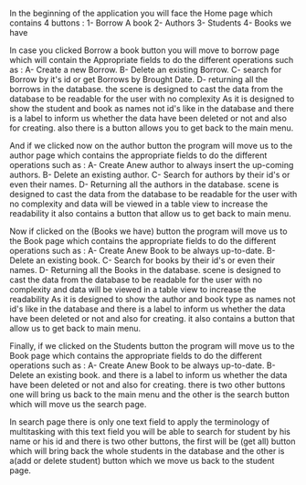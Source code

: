 In the beginning of the application you will face the Home page which contains 4 buttons :
1- Borrow A book 
2- Authors
3- Students 
4- Books we have

In case you clicked Borrow a book button you will move to borrow page which will contain the Appropriate 
fields to do the different operations such as :
A- Create a new Borrow.
B- Delete an existing Borrow.
C- search for Borrow by it's id or get Borrows by Brought Date.
D- returning all the borrows in the database.
the scene is designed to cast the data from the database to be readable for the user with no complexity
As it is designed to show the student and book as names not id's like in the database and there is
a label to inform us whether the data have been deleted or not and also for creating.
also there is a button allows you to get back to the main menu.

And if we clicked now on the author button the program will move us to the author page which contains the 
appropriate fields to do the different operations such as :
A- Create Anew author to always insert the up-coming authors.
B- Delete an existing author.
C- Search for authors by their id's or even their names.
D- Returning all the authors in the database.
scene is designed to cast the data from the database to be readable for the user with no complexity
and data will be viewed in a table view to increase the readability it also contains a button that allow
us to get back to main menu.

Now if clicked on the (Books we have) button the program will move us to the Book page which contains the
appropriate fields to do the different operations such as :
A- Create Anew Book to be always up-to-date.
B- Delete an existing book.
C- Search for books by their id's or even their names.
D- Returning all the Books in the database.
scene is designed to cast the data from the database to be readable for the user with no complexity
and data will be viewed in a table view to increase the readability As it is designed to 
show the author and book type as names not id's like in the database and there is a label to inform us 
whether the data have been deleted or not and also for creating.
it also contains a button that allow us to get back to main menu.

Finally, if we clicked on the Students button the program will move us to the Book page which contains the
appropriate fields to do the different operations such as :
A- Create Anew Book to be always up-to-date.
B- Delete an existing book.
and there is a label to inform us whether the data have been deleted or not and also for creating.
there is two other buttons one will bring us back to the main menu and the other is the search button 
which will move us the search page.

In search page there is only one text field to apply the terminology of multitasking with this text field 
you will be able to search for student by his name or his id and there is two other buttons,
the first will be (get all) button which will bring back the whole students in the database and 
the other is a(add or delete student) button which we move us back to the student page.

